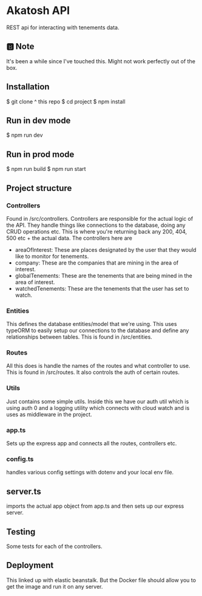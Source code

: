# Akatosh API
REST api for interacting with tenements data.

## 🅱️ Note
It's been a while since I've touched this. Might not work perfectly out of the box.
## Installation
$ git clone ^ this repo
$ cd project
$ npm install

## Run in dev mode
$ npm run dev

## Run in prod mode
$ npm run build
$ npm run start

## Project structure

### Controllers
Found in /src/controllers. Controllers are responsible for the actual logic of the API. They handle things like connections to the database, doing any CRUD operations etc. This is where you're returning back any 200, 404, 500 etc + the actual data. The controllers here are
- areaOfInterest: These are places designated by the user that they would like to monitor for tenements.
- company: These are the companies that are mining in the area of interest.
- globalTenements: These are the tenements that are being mined in the area of interest.
- watchedTenements: These are the tenements that the user has set to watch.

### Entities
This defines the database entities/model that we're using. This uses typeORM to easily setup our connections to the database and define any relationships between tables. This is found in /src/entities.

### Routes
All this does is handle the names of the routes and what controller to use. This is found in /src/routes. It also controls the auth of certain routes.

### Utils
Just contains some simple utils. Inside this we have our auth util which is using auth 0 and a logging utility which connects with cloud watch and is uses as middleware in the project.

### app.ts
Sets up the express app and connects all the routes, controllers etc.

### config.ts
handles various config settings with dotenv and your local env file.

## server.ts
imports the actual app object from app.ts and then sets up our express server.

## Testing
Some tests for each of the controllers. 

## Deployment
This linked up with elastic beanstalk. But the Docker file should allow you to get the image and run it on any server.
